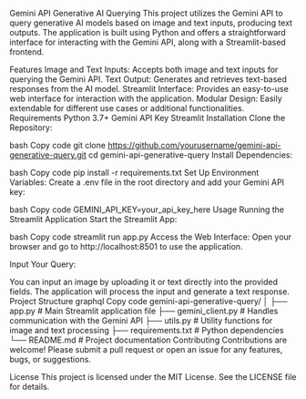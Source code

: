 Gemini API Generative AI Querying
This project utilizes the Gemini API to query generative AI models based on image and text inputs, producing text outputs. The application is built using Python and offers a straightforward interface for interacting with the Gemini API, along with a Streamlit-based frontend.

Features
Image and Text Inputs: Accepts both image and text inputs for querying the Gemini API.
Text Output: Generates and retrieves text-based responses from the AI model.
Streamlit Interface: Provides an easy-to-use web interface for interaction with the application.
Modular Design: Easily extendable for different use cases or additional functionalities.
Requirements
Python 3.7+
Gemini API Key
Streamlit
Installation
Clone the Repository:

bash
Copy code
git clone https://github.com/yourusername/gemini-api-generative-query.git
cd gemini-api-generative-query
Install Dependencies:

bash
Copy code
pip install -r requirements.txt
Set Up Environment Variables:
Create a .env file in the root directory and add your Gemini API key:

bash
Copy code
GEMINI_API_KEY=your_api_key_here
Usage
Running the Streamlit Application
Start the Streamlit App:

bash
Copy code
streamlit run app.py
Access the Web Interface:
Open your browser and go to http://localhost:8501 to use the application.

Input Your Query:

You can input an image by uploading it or text directly into the provided fields.
The application will process the input and generate a text response.
Project Structure
graphql
Copy code
gemini-api-generative-query/
│
├── app.py              # Main Streamlit application file
├── gemini_client.py    # Handles communication with the Gemini API
├── utils.py            # Utility functions for image and text processing
├── requirements.txt    # Python dependencies
└── README.md           # Project documentation
Contributing
Contributions are welcome! Please submit a pull request or open an issue for any features, bugs, or suggestions.

License
This project is licensed under the MIT License. See the LICENSE file for details.
